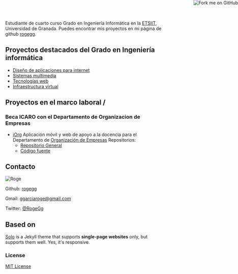 

Estudiante de cuarto curso Grado en Ingeniería Informática en la [ETSIIT](http://etsiit.ugr.es/), Universidad de Granada.
Puedes encontrar mis proyectos en mi página de github [rogegg](http://github.com/rogegg).

## Proyectos destacados del Grado en Ingeniería informática

* [Diseño de aplicaciones para internet](https://github.com/rogegg/desarrolloAplicacionesInternet)
* [Sistemas multimedia](https://github.com/rogegg/Sistemas_Multimedia)
* [Tecnologías web](https://github.com/rogegg/Tecnologias_Web)
* [Infraestructura virtual](https://github.com/rogegg/IV-GII-13-14)

## Proyectos en el marco laboral /
### Beca ICARO con el Departamento de Organizacion de Empresas
* [iOrg](http://org-empresas.rhcloud.com/)
  Aplicación móvil y web de apoyo a la docencia para el Departamento de [Organización de Empresas](http://organizacionempresas.ugr.es/)
  Repositorios:
   - [Repositorio General](https://github.com/rogegg/OrganizacionEmpresas)
   - [Código fuente](https://github.com/rogegg/app-org-empresas)

## Contacto

![Roge](http://rogegg.github.io/rogegg.jpg)

Github: [rogegg](http://github.com/rogegg)

Gmail: [ggarciaroge@gmail.com](mailto:ggarciaroge@gmail.com)

Twitter: [@RogeGg](https://twitter.com/RogeGg)


## Based on

[Solo](http://chibicode.github.io/solo) is a Jekyll theme that supports **single-page websites** only, but supports them well. Yes, it's responsive.

### License

[MIT License](http://chibicode.mit-license.org/)

<a href="https://github.com/rogegg/rogegg.github.io"><img style="position: absolute; top: 0; right: 0; border: 0;" src="https://s3.amazonaws.com/github/ribbons/forkme_right_darkblue_121621.png" alt="Fork me on GitHub"></a>
